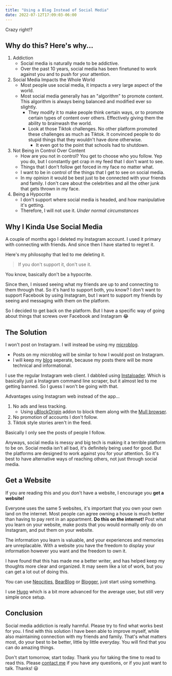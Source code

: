 ```yaml
---
title: "Using a Blog Instead of Social Media"
date: 2022-07-12T17:09:03-06:00
---
```

Crazy right!?

## Why do this? Here's why...
1. Addiction
	- Social media is naturally made to be addictive.
	- Over the past 10 years, social media has been finetuned to work against you and to push for your attention.
2. Social Media Impacts the Whole World
	- Most people use social media, it impacts a very large aspect of the world.
	- Most social media generally has an "algorithm" to promote content. This algorithm is always being balanced and modified ever so slightly.
		- They modify it to make people think certain ways, or to promote certain types of content over others. Effectively giving them the ability to brainwash the world.
		- Look at those Tiktok challenges. No other platform promoted these challenges as much as Tiktok. It convinced people to do stupid things that they wouldn't have done otherwise.
			- It even got to the point that schools had to shutdown.
3. Not Being in Control Over Content
	- How are you not in control? You get to choose who you follow. Yep you do, but I constantly get crap in my feed that I don't want to see.
	- Things that I don't follow get forced in my face no matter what.
	- I want to be in control of the things that I get to see on social media.
	- In my opinion it would be best just to be connected with your friends and family. I don't care about the celebrities and all the other junk that gets thrown in my face.
4. Being a Hypocrite
	- I don't support where social media is headed, and how manipulative it's getting.
	- Therefore, I will not use it. *Under normal circumstances*

## Why I Kinda Use Social Media
A couple of months ago I deleted my Instagram account.
I used it primary with connecting with friends.
And since then I have started to regret it.

Here's my philosophy that led to me deleting it.

> If you don't support it, don't use it.

You know, basically don't be a hypocrite.

Since then, I missed seeing what my friends are up to and connecting to them through that.
So it's hard to support both, you know?
I don't want to support Facebook by using Instagram, but I want to support my friends by seeing and messaging with them on the platform.

So I decided to get back on the platform.
But I have a specific way of going about things that screws over Facebook and Instagram 😂

## The Solution
I won't post on Instagram.
I will instead be using my [microblog](/microblog).

- Posts on my microblog will be similar to how I would post on Instagram.
- I will keep my [blog](/posts) seperate, because my posts there will be more technical and informational.

I use the regular Instagram web client.
I dabbled using [Instaloader](https://instaloader.github.io/).
Which is basically just a Instagram command line scraper, but it almost led to me getting banned.
So I guess I won't be going with that.

Advantages using Instagram web instead of the app...
1. No ads and less tracking.
	- Using [uBlockOrigin](https://ublockorigin.com/) addon to block them along with the [Mull browser](https://f-droid.org/en/packages/us.spotco.fennec_dos/).
2. No promotion of accounts I don't follow.
3. Tiktok style stories aren't in the feed.

Basically I only see the posts of people I follow.

Anyways, social media is messy and big tech is making it a terrible platform to be on.
Social media isn't all bad, it's definitely being used for good.
But the platforms are designed to work against you for your attention.
So it's best to have alternative ways of reaching others, not just through social media.

## Get a Website
If you are reading this and you don't have a website, I encourage you **get a website!** 

Everyone uses the same 5 websites, it's important that you own your own land on the internet.
Most people can agree owning a house is much better than having to pay rent in an appartment.
**Do this on the internet!** 
Post what you learn on your website, make posts that you would normally only do on Instagram, and put them on your website.

The information you learn is valuable, and your experiences and memories are unreplacable.
With a website you have the freedom to display your information however you want and the freedom to own it.

I have found that this has made me a better writer, and has helped keep my thoughts more clear and organized.
It may seem like a lot of work, but you can get a lot out of doing this.

You can use [Neocities](https://neocities.org/), [BearBlog](https://bearblog.dev) or [Blogger](https://blogger.com), just start using something.

I use [Hugo](https://gohugo.io/) which is a bit more advanced for the average user, but still very simple once setup.

## Conclusion
Social media addiction is really harmful.
Please try to find what works best for you.
I find with this solution I have been able to improve myself, while also maintaining connection with my friends and family.
That's what matters most, do your best to be better, little by little everyday.
You will find that you can do amazing things.

Don't start tomorrow, start today.
Thank you for taking the time to read to read this.
Please [contact me](/contact) if you have any questions, or if you just want to talk.
Thanks! 😃
